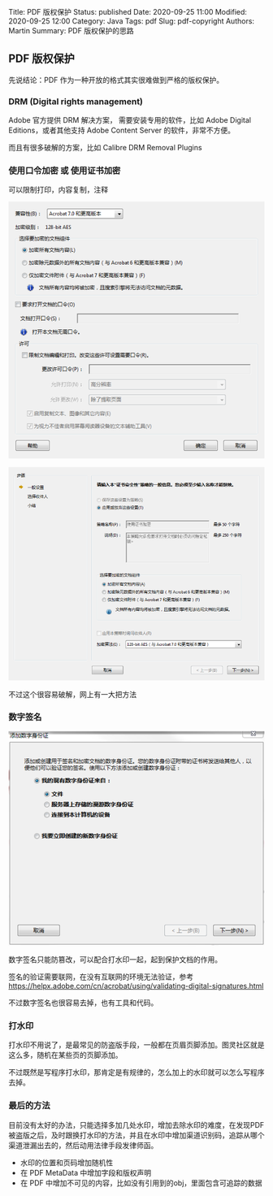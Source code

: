 Title: PDF 版权保护
Status: published
Date: 2020-09-25 11:00
Modified: 2020-09-25 12:00
Category: Java
Tags: pdf
Slug: pdf-copyright
Authors: Martin
Summary: PDF 版权保护的思路


## PDF 版权保护

先说结论：PDF 作为一种开放的格式其实很难做到严格的版权保护。

### DRM (Digital rights management)

Adobe 官方提供 DRM 解决方案， 需要安装专用的软件，比如 Adobe Digital Editions，或者其他支持 Adobe Content Server 的软件，非常不方便。

而且有很多破解的方案，比如 Calibre DRM Removal Plugins

### 使用口令加密 或 使用证书加密

可以限制打印，内容复制，注释

![Adobe Acrobat](../images/pdf_security.png)

![Adobe Acrobat](../images/pdf_security_2.png)

不过这个很容易破解，网上有一大把方法

### 数字签名

![Adobe Acrobat](../images/pdf_security_3.png)

数字签名只能防篡改，可以配合打水印一起，起到保护文档的作用。

签名的验证需要联网，在没有互联网的环境无法验证，参考 https://helpx.adobe.com/cn/acrobat/using/validating-digital-signatures.html

不过数字签名也很容易去掉，也有工具和代码。


### 打水印

打水印不用说了，是最常见的防盗版手段，一般都在页眉页脚添加。图灵社区就是这么多，随机在某些页的页脚添加。

不过既然是写程序打水印，那肯定是有规律的，怎么加上的水印就可以怎么写程序去掉。

### 最后的方法

目前没有太好的办法，只能选择多加几处水印，增加去除水印的难度，在发现PDF被盗版之后，及时跟换打水印的方法，并且在水印中增加渠道识别码，追踪从哪个渠道泄漏出去的，然后动用法律手段发律师函。

- 水印的位置和页码增加随机性
- 在 PDF MetaData 中增加字段和版权声明
- 在 PDF 中增加不可见的内容，比如没有引用到的obj，里面包含可追踪的数据







